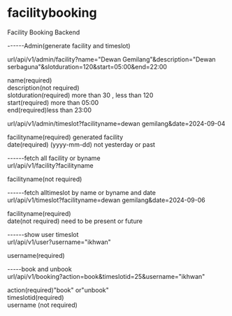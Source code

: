 # facilitybooking
Facility Booking Backend<br>

------Admin(generate facility and timeslot)<br>

url/api/v1/admin/facility?name="Dewan Gemilang"&description="Dewan serbaguna"&slotduration=120&start=05:00&end=22:00<br>

name(required)</br>
description(not required)</br>
slotduration(required) more than 30 , less than 120</br>
start(required) more than 05:00</br>
end(required)less than 23:00</br>

url/api/v1/admin/timeslot?facilityname=dewan gemilang&date=2024-09-04<br>

facilityname(required) generated facility</br>
date(required) (yyyy-mm-dd) not yesterday or past <br>


------fetch all facility or byname</br>
url/api/v1/facility?facilityname<br>

facilityname(not required)<br>




------fetch alltimeslot by name or byname and date<br>
url/api/v1/timeslot?facilityname=dewan gemilang&date=2024-09-06<br>

facilityname(required)</br>
date(not required) need to be present or future<br>


------show user timeslot</br>
url/api/v1/user?username="ikhwan"<br>

username(required)<br>

-----book and unbook<br>
url/api/v1/booking?action=book&timeslotid=25&username="ikhwan"<br>

action(required)"book" or"unbook"<br>
timeslotid(required)<br>
username (not required)<br>






